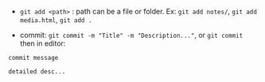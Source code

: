 - `git add <path>` : path can be a file or folder. Ex: `git add notes/`, `git add media.html`, `git add .`

- commit: `git commit -m "Title" -m "Description..."`, or 
`git commit` then in editor:
```plaintext
commit message

detailed desc...
```

